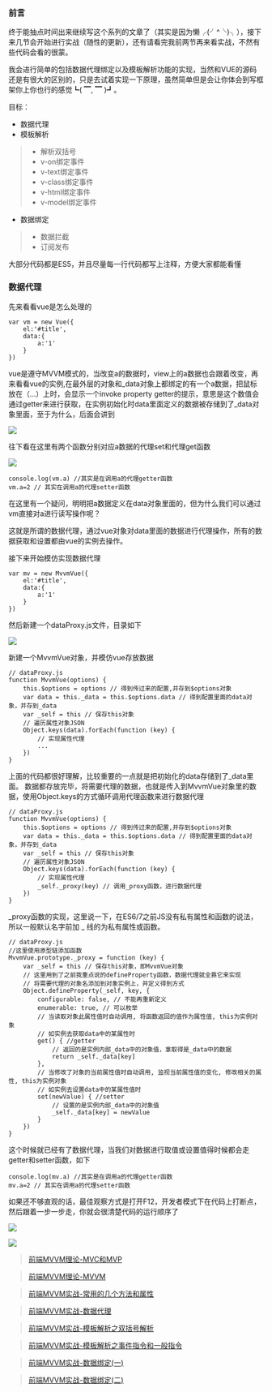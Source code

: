 
### 前言
终于能抽点时间出来继续写这个系列的文章了（其实是因为懒╭(╯^╰)╮），接下来几节会开始进行实战（随性的更新），还有请看完我前两节再来看实战，不然有些代码会看的很蒙。

我会进行简单的包括数据代理绑定以及模板解析功能的实现，当然和VUE的源码还是有很大的区别的，只是去试着实现一下原理，虽然简单但是会让你体会到写框架你上你也行的感觉┗( ▔, ▔ )┛。


目标：
* 数据代理    
* 模板解析 
> * 解析双括号   
> * v-on绑定事件   
> * v-text绑定事件   
> * v-class绑定事件   
> * v-html绑定事件  
> * v-model绑定事件   
* 数据绑定 
> * 数据拦截  
> * 订阅发布  

大部分代码都是ES5，并且尽量每一行代码都写上注释，方便大家都能看懂

### 数据代理

先来看看vue是怎么处理的
~~~
var vm = new Vue({
    el:'#title',
    data:{
        a:'1'
    }
})
~~~
vue是遵守MVVM模式的，当改变a的数据时，view上的a数据也会跟着改变，再来看看vue的实例,在最外层的对象和_data对象上都绑定的有一个a数据，把鼠标放在（...）上时，会显示一个invoke property getter的提示，意思是这个数值会通过getter来进行获取，在实例初始化时data里面定义的数据被存储到了_data对象里面，至于为什么，后面会讲到

![](https://upload-images.jianshu.io/upload_images/13892139-773c86140a52f466.png?imageMogr2/auto-orient/strip%7CimageView2/2/w/1240)


往下看在这里有两个函数分别对应a数据的代理set和代理get函数

![](https://upload-images.jianshu.io/upload_images/13892139-6c33021c54303300.png?imageMogr2/auto-orient/strip%7CimageView2/2/w/1240)


~~~
console.log(vm.a) //其实是在调用a的代理getter函数
vm.a=2 // 其实在调用a的代理setter函数
~~~
在这里有一个疑问，明明把a数据定义在data对象里面的，但为什么我们可以通过vm直接对a进行读写操作呢？

这就是所谓的数据代理，通过vue对象对data里面的数据进行代理操作，所有的数据获取和设置都由vue的实例去操作。

接下来开始模仿实现数据代理
~~~
var mv = new MvvmVue({
    el:'#title',
    data:{
        a:'1'
    }
})
~~~
然后新建一个dataProxy.js文件，目录如下

![](https://upload-images.jianshu.io/upload_images/13892139-45dae47ef112d69a.png?imageMogr2/auto-orient/strip%7CimageView2/2/w/1240)


新建一个MvvmVue对象，并模仿vue存放数据
~~~
// dataProxy.js
function MvvmVue(options) {
    this.$options = options // 得到传过来的配置,并存到$options对象
    var data = this._data = this.$options.data // 得到配置里面的data对象，并存到_data
    var _self = this // 保存this对象
    // 遍历属性对象JSON
    Object.keys(data).forEach(function (key) {
        // 实现属性代理
        ...
    })
}
~~~
上面的代码都很好理解，比较重要的一点就是把初始化的data存储到了_data里面。
数据都存放完毕，将需要代理的数据，也就是传入到MvvmVue对象里的数据，使用Object.keys的方式循环调用代理函数来进行数据代理
~~~
// dataProxy.js
function MvvmVue(options) {
    this.$options = options // 得到传过来的配置,并存到$options对象
    var data = this._data = this.$options.data // 得到配置里面的data对象，并存到_data
    var _self = this // 保存this对象
    // 遍历属性对象JSON
    Object.keys(data).forEach(function (key) {
        // 实现属性代理
        _self._proxy(key) // 调用_proxy函数，进行数据代理
    })
}
~~~
_proxy函数的实现，这里说一下，在ES6/7之前JS没有私有属性和函数的说法，所以一般默认名字前加 _ 线的为私有属性或函数。

~~~
// dataProxy.js
//这里使用原型链添加函数
MvvmVue.prototype._proxy = function (key) {
    var _self = this // 保存this对象，即MvvmVue对象
    // 这里用到了之前我重点说的defineProperty函数，数据代理就全靠它来实现
    // 将需要代理的对象名添加到对象实例上，并定义得到方式
    Object.defineProperty(_self, key, {
        configurable: false, // 不能再重新定义
        enumerable: true, // 可以枚举
        // 当读取对象此属性值时自动调用, 将函数返回的值作为属性值, this为实例对象
        // 如实例去获取data中的某属性时
        get() { //getter
            // 返回的是实例内部_data中的对象值，拿取得是_data中的数据
            return _self._data[key]
        },
        // 当修改了对象的当前属性值时自动调用, 监视当前属性值的变化, 修改相关的属性, this为实例对象
        // 如实例去设置data中的某属性值时
        set(newValue) { //setter
            // 设置的是实例内部_data中的对象值
            _self._data[key] = newValue
        }
    })
}
~~~

这个时候就已经有了数据代理，当我们对数据进行取值或设置值得时候都会走getter和setter函数，如下
~~~
console.log(mv.a) //其实是在调用a的代理getter函数
mv.a=2 // 其实在调用a的代理setter函数
~~~

如果还不够直观的话，最佳观察方式是打开F12，开发者模式下在代码上打断点，然后跟着一步一步走，你就会很清楚代码的运行顺序了

![](https://upload-images.jianshu.io/upload_images/13892139-72be5ccb88552577.png?imageMogr2/auto-orient/strip%7CimageView2/2/w/1240)

![](https://upload-images.jianshu.io/upload_images/13892139-71c6ac769217dcc7.png?imageMogr2/auto-orient/strip%7CimageView2/2/w/1240)


> [前端MVVM理论-MVC和MVP](https://www.jianshu.com/p/e2ac3260c767)

> [前端MVVM理论-MVVM](https://www.jianshu.com/p/7088249276de)

> [前端MVVM实战-常用的几个方法和属性](https://www.jianshu.com/p/ca9404cf2f9b)

> [前端MVVM实战-数据代理](https://www.jianshu.com/p/56f859da7a7d)

> [前端MVVM实战-模板解析之双括号解析](https://www.jianshu.com/p/160c989e73c1)

> [前端MVVM实战-模板解析之事件指令和一般指令](https://www.jianshu.com/p/faff382af115)

> [前端MVVM实战-数据绑定(一)](https://www.jianshu.com/p/3bf0b4d76611)

> [前端MVVM实战-数据绑定(二)](https://www.jianshu.com/p/21592a132f67)

